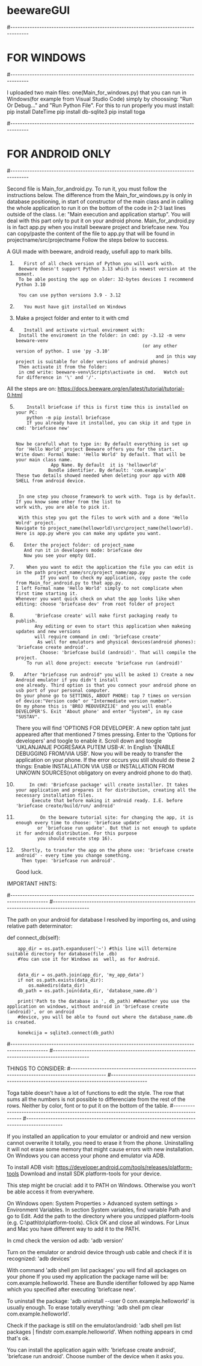# beewareGUI
#-------------------------------------------------------------------------------------
# FOR WINDOWS
#-------------------------------------------------------------------------------------

I uploaded two main files: one(Main_for_windows.py) that you can run in Windows(for example from Visual Studio Code) 
simply by choossing: "Run Or Debug..." and "Run Python File".
For this to run properly you must install: pip install DateTime
                                           pip install db-sqlite3
                                           pip install toga

#-------------------------------------------------------------------------------------
# FOR ANDROID ONLY
#-------------------------------------------------------------------------------------

Second file is Main_for_android.py. To run it, you must follow the instructions below.
The difference from the Main_for_windows.py is only in database positioning, in start of 
constructor of the main class and in calling the whole application to run it on the bottom
of the code in 2-3 last lines outside of the class. 
I.e: "Main execution and application startup".
You will deal  with this part only to put it on your android phone.
Main_for_android.py is in fact app.py when you install beeware project and briefcase new.
You can copy/paste the content of the file to app.py that will be found in projectname/src/projectname
Follow the steps below to success.


A GUI made with beeware, android ready, usefull app to mark bills.

1)        First of all check version of Python you will work with.
        Beeware doesn't support Python 3.13 which is newest version at the moment.
        To be able posting the app on older: 32-bytes devices I recommend Python 3.10
        
        You can use python versions 3.9 - 3.12

2)        You must have git installed on Windows

3)    Make a project folder and enter to it with cmd

4)        Install and activate virtual enviroment with:
        Install the enviroment in the folder: in cmd: py -3.12 -m venv beeware-venv
                                                      (or any other version of python. I use 'py -3.10'
                                                           and in this way project is suitable for older versions of android phones)
        Then activate it from the folder:
        in cmd write: beeware-venv\Scripts\activate in cmd.   Watch out for difference in '\' and '/'.

All the steps are on: https://docs.beeware.org/en/latest/tutorial/tutorial-0.html


5)         Install briefcase if this is first time this is installed on your PC:
           python -m pip install briefcase
           If you already have it installed, you can skip it and type in cmd: 'briefcase new'


       Now be carefull what to type in: By default everything is set up for 'Hello World' project Beeware offers you for the start.
       Write down: Formal Name: 'Hello World' by default. That will be your main class name.
                    App Name. By default  it is 'helloworld'
                   Bundle identifier. By default: 'com.example'
       These two details showed needed when deleting your app with ADB SHELL from android device.


        In one step you choose framework to work with. Toga is by default. If you know some other from the list to
       work with, you are able to pick it.

        With this step you got the files to work with and a done 'Hello Wolrd' project.
       Navigate to project_name(helloworld)\src\project_name(helloworld).
       Here is app.py where you can make any update you want.


7)        Enter the project folder: cd project_name
          And run it in developers mode: briefcase dev
          Now you see your empty GUI.

9)         When you want to edit the application the file you can edit is in the path project_name/src/project_name/app.py
                If you want to check my application, copy paste the code from Main_for_android.py to that app.py.
       I left Formal name 'Hello World' simply to not complicate when first time starting it.
       Whenever you want quick check on what the app looks like when editing: choose 'briefcase dev' from root folder of project

11)            'Briefcase create' will make first packaging ready to publish.
               Any editing or even to start this application when makeing updates and new versions
               will require command in cmd: 'briefcase create' 
                As well for emulators and physical devices(android phones): 'briefcase create android'.
                 Choose: 'briefcase build (android)'. That will compile the project.
            To run all done project: execute 'briefcase run (android)'
                

13)        After "briefcase run android" you will be asked 1) Create a new Android emulator if you didn't install 
        one already. Third option is that you connect your android phone on usb port of your personal computer.
        On your phone go to SETTINGS, ABOUT PHONE: tap 7 times on version of device:"Version code" or "Intermediate version number".
        On my phone this is 'BROJ MEĐUVERZIJE' and you will enable DEVELOPER'S. Exit 'About phone' and enter "System", in my case "SUSTAV".
       There you will find 'OPTIONS FOR DEVELOPER'. A new option taht just appeared after that mentioned 7 times pressing.
       Enter to the 'Options for developers' and toogle to enable it. Scroll down and toogle 'UKLANJANJE POGREŠAKA PUTEM USB-A'.
       In English 'ENABLE DEBUGGING FROM/VIA USB'.
       Now you will be ready to transfer the application on your phone. If the error occurs you still should do these 2 things:
        Enable INSTALLATION VIA USB or INSTALLATION  FROM UNKOWN SOURCES(not obligatory on every android phone to do that).

       
14)          In cmd: 'Briefcase package' will create installer. It takes your application and prepares it for distribution, creating all the necessary installation files.
              Execute that before making it android ready. I.E. before 'briefcase create/build/run/ android'
15)              On the beeware tutorial site: for changing the app, it is enough every time to choose: 'briefcase update'
                or 'briefcase run update'. But that is not enough to update it for android distribution. For this purpose
                you should execute step 16).
16)       Shortly, to transfer the app on the phone use: 'briefcase create android' - every time you change something.
          Then type: 'briefcase run android'.

      Good luck.
             


       

IMPORTANT HINTS:

#---------------------------------------------------------------------------------------------
#---------------------------------------------------------------------------------------------

The path on your android for database I resolved by importing os, and using relative path determinator:

def connect_db(self):

        app_dir = os.path.expanduser('~') #this line will determine suitable directory for database(file .db)
        #You can use it for Windows as  well, as for Android.

        
        data_dir = os.path.join(app_dir, 'my_app_data')
        if not os.path.exists(data_dir):
            os.makedirs(data_dir)
        db_path = os.path.join(data_dir, 'database_name.db')

        print('Path to the database is ', db_path) #Wheather you use the application on windows, without android in 'briefcase create (android)', or on android
        #device, you will be able to found out where the database_name.db is created.
 
        konekcija = sqlite3.connect(db_path)
#---------------------------------------------------------------------------------------------
#---------------------------------------------------------------------------------------------

THINGS TO CONSIDER:
#---------------------------------------------------------------------------------------------
#---------------------------------------------------------------------------------------------

Toga table doesn't have a lot of functions to edit the style.
The row that sums all the numbers is not possible to differenciate from the 
rest of the rows. Neither by color, font or to put it on the bottom of
the table.
#---------------------------------------------------------------------------------------------
#---------------------------------------------------------------------------------------------

If you installed an application to your emulator or android and new version cannot overwrite it totally,
you need to erase it from the phone.
Uninstalling it will not erase some memory that might cause errors with new installation.
On Windows you can access your phone and emulator via ADB.

To install ADB visit: https://developer.android.com/tools/releases/platform-tools
Download and install SDK platform-tools for your device.

This step might be crucial: add it to PATH on Windows.
Otherwise you won't be able access it from everywhere.

On Windows open: System Properties > Advanced system settings > Environment Variables.
In section System variables, find variable Path and go to Edit.
Add the path to the directory where you unzipped platform-tools (e.g. C:\path\to\platform-tools).
Click OK and close all windows.
For Linux and Mac you have different way to add it to the PATH.

In cmd check the version od adb: 'adb version'

Turn on the emulator or android device through usb cable and check if it is recognized: 'adb devices'

With command 'adb shell pm list packages' you will find all apckages on your phone
If you used my application the package name will be: com.example.helloworld.
These are Bundle identifier followed by app Name which you specified after executing 'briefcase new'.

To uninstall the package: 'adb uninstall --user 0 com.example.helloworld' is usually enough.
To erase totally everything: 'adb shell pm clear com.example.helloworld'.

Check if the package is still on the emulator/android: 'adb shell pm list packages | findstr com.example.helloworld'.
When nothing appears in cmd that's ok.

You can install the application again with: 'briefcase create android', 'briefcase run android'. Choose number of the device
when it asks you.



